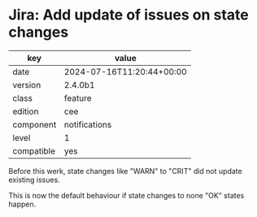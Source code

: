 [//]: # (werk v2)
# Jira: Add update of issues on state changes

key        | value
---------- | ---
date       | 2024-07-16T11:20:44+00:00
version    | 2.4.0b1
class      | feature
edition    | cee
component  | notifications
level      | 1
compatible | yes

Before this werk, state changes like "WARN" to "CRIT" did not update existing
issues.

This is now the default behaviour if state changes to none "OK" states happen.
